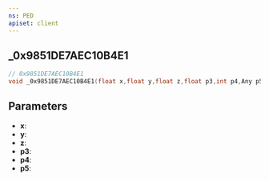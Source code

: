 ```yaml
---
ns: PED
apiset: client
---
```

## _0x9851DE7AEC10B4E1

```c
// 0x9851DE7AEC10B4E1
void _0x9851DE7AEC10B4E1(float x,float y,float z,float p3,int p4,Any p5);
```


## Parameters
* **x**:
* **y**:
* **z**:
* **p3**:
* **p4**:
* **p5**:



